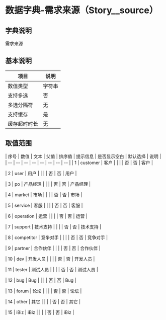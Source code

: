 # 数据字典-需求来源（Story__source）
## 字典说明
需求来源

## 基本说明
| 项目 | 说明 |
| -- | -- |
| 数值类型 | 字符串 |
| 支持多选 | 否 |
| 多选分隔符 | 无 |
| 支持缓存 | 是 |
| 缓存超时时长 | 无 |

## 取值范围
| 序号 | 数值 | 文本 | 父值 | 排序值 | 提示信息 | 是否显示空白 | 默认选择 | 说明 |
| -- | -- | -- | -- | -- | -- | -- | -- |
| 1 | customer | 客户 |  |  |  | 否 | 否 | 客户 |

| 2 | user | 用户 |  |  |  | 否 | 否 | 用户 |

| 3 | po | 产品经理 |  |  |  | 否 | 否 | 产品经理 |

| 4 | market | 市场 |  |  |  | 否 | 否 | 市场 |

| 5 | service | 客服 |  |  |  | 否 | 否 | 客服 |

| 6 | operation | 运营 |  |  |  | 否 | 否 | 运营 |

| 7 | support | 技术支持 |  |  |  | 否 | 否 | 技术支持 |

| 8 | competitor | 竞争对手 |  |  |  | 否 | 否 | 竞争对手 |

| 9 | partner | 合作伙伴 |  |  |  | 否 | 否 | 合作伙伴 |

| 10 | dev | 开发人员 |  |  |  | 否 | 否 | 开发人员 |

| 11 | tester | 测试人员 |  |  |  | 否 | 否 | 测试人员 |

| 12 | bug | Bug |  |  |  | 否 | 否 | Bug |

| 13 | forum | 论坛 |  |  |  | 否 | 否 | 论坛 |

| 14 | other | 其它 |  |  |  | 否 | 否 | 其它 |

| 15 | iBiz | iBiz |  |  |  | 否 | 否 | iBiz |


